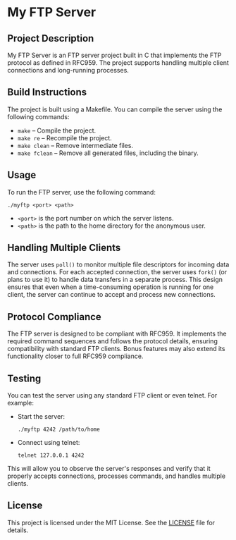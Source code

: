 # My FTP Server

## Project Description
My FTP Server is an FTP server project built in C that implements the FTP protocol as defined in RFC959. The project supports handling multiple client connections and long-running processes.

## Build Instructions
The project is built using a Makefile. You can compile the server using the following commands:
- `make` – Compile the project.
- `make re` – Recompile the project.
- `make clean` – Remove intermediate files.
- `make fclean` – Remove all generated files, including the binary.

## Usage
To run the FTP server, use the following command:
```
./myftp <port> <path>
```
- `<port>` is the port number on which the server listens.
- `<path>` is the path to the home directory for the anonymous user.

## Handling Multiple Clients
The server uses `poll()` to monitor multiple file descriptors for incoming data and connections. For each accepted connection, the server uses `fork()` (or plans to use it) to handle data transfers in a separate process. This design ensures that even when a time-consuming operation is running for one client, the server can continue to accept and process new connections.

## Protocol Compliance
The FTP server is designed to be compliant with RFC959. It implements the required command sequences and follows the protocol details, ensuring compatibility with standard FTP clients. Bonus features may also extend its functionality closer to full RFC959 compliance.

## Testing
You can test the server using any standard FTP client or even telnet. For example:
- Start the server:
  ```
  ./myftp 4242 /path/to/home
  ```
- Connect using telnet:
  ```
  telnet 127.0.0.1 4242
  ```
This will allow you to observe the server's responses and verify that it properly accepts connections, processes commands, and handles multiple clients.

## License
This project is licensed under the MIT License. See the [LICENSE](LICENSE) file for details.
